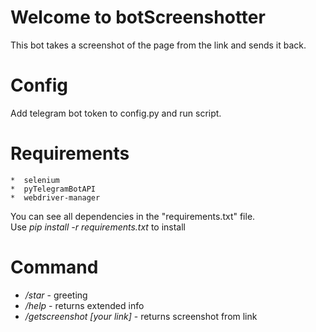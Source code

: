 # Welcome to botScreenshotter
This bot takes a screenshot of the page from the link and sends it back.

# Config    
Add telegram bot token to config.py and run script.

# Requirements

    *  selenium
    *  pyTelegramBotAPI
    *  webdriver-manager

You can see all dependencies in the "requirements.txt" file.    
Use *pip install -r requirements.txt* to install


# Command
* */star*  - greeting
* */help* - returns extended info
* */getscreenshot [your link]* - returns screenshot from link